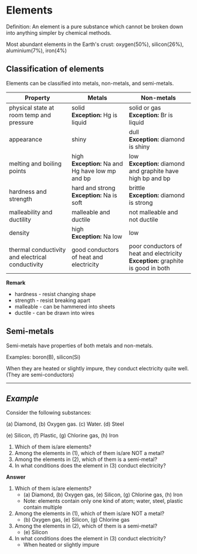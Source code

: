 # Elements

Definition: An element is a pure substance which cannot be broken down into anything simpler by chemical methods.

Most abundant elements in the Earth's crust: oxygen(50%), silicon(26%), aluminium(7%), iron(4%)

## Classification of elements
Elements can be classified into metals, non-metals, and semi-metals.

| Property                                         | Metals                                              | Non-metals                                                                         |
| ------------------------------------------------ | --------------------------------------------------- | ---------------------------------------------------------------------------------- |
| physical state at room temp and pressure         | solid<br>**Exception:** Hg is liquid                | solid or gas<br>**Exception:** Br is liquid                                        |
| appearance                                       | shiny                                               | dull<br>**Exception:** diamond is shiny                                            |
| melting and boiling points                       | high<br>**Exception:** Na and Hg have low mp and bp | low<br>**Exception:** diamond and graphite have high bp and bp                     |
| hardness and strength                            | hard and strong<br>**Exception:** Na is soft        | brittle<br>**Exception:** diamond is strong                                        |
| malleability and ductility                       | malleable and ductile                               | not malleable and not ductile                                                      |
| density                                          | high<br>**Exception:** Na low                       | low                                                                                |
| thermal conductivity and electrical conductivity | good conductors of heat and electricity             | poor conductors of heat and electricity<br>**Exception:** graphite is good in both |

**Remark**
- hardness - resist changing shape
- strength - resist breaking apart
- malleable - can be hammered into sheets
- ductile - can be drawn into wires

## Semi-metals
Semi-metals have properties of both metals and non-metals.

Examples: boron(B), silicon(Si)

When they are heated or slightly impure, they conduct electricity quite well. (They are semi-conductors)

---

## *Example*

Consider the following substances:

(a) Diamond, (b) Oxygen gas. (c) Water. (d) Steel

(e) Silicon, (f) Plastic, (g) Chlorine gas, (h) Iron

1. Which of them is/are elements?
2. Among the elements in (1), which of them is/are NOT a metal?
3. Among the elements in (2), which of them is a semi-metal?
4. In what conditions does the element in (3) conduct electricity?

**Answer**
1. Which of them is/are elements?
	- (a) Diamond, (b) Oxygen gas, (e) Silicon, (g) Chlorine gas, (h) Iron
	- Note: elements contain only one kind of atom; water, steel, plastic contain multiple
2. Among the elements in (1), which of them is/are NOT a metal?
	- (b) Oxygen gas, (e) Silicon, (g) Chlorine gas
3. Among the elements in (2), which of them is a semi-metal?
	- (e) Silicon
4. In what conditions does the element in (3) conduct electricity?
	- When heated or slightly impure